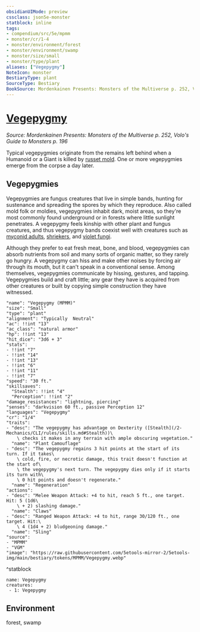 ```yaml
---
obsidianUIMode: preview
cssclass: json5e-monster
statblock: inline
tags:
- compendium/src/5e/mpmm
- monster/cr/1-4
- monster/environment/forest
- monster/environment/swamp
- monster/size/small
- monster/type/plant
aliases: ["Vegepygmy"]
NoteIcon: monster
BestiaryType: plant
SourceType: Bestiary
BookSource: Mordenkainen Presents: Monsters of the Multiverse p. 252, Volo's Guide to Monsters p. 196
---
```

# [Vegepygmy](2-Mechanics/CLI/bestiary/plant/vegepygmy-mpmm.md)
*Source: Mordenkainen Presents: Monsters of the Multiverse p. 252, Volo's Guide to Monsters p. 196*  

Typical vegepygmies originate from the remains left behind when a Humanoid or a Giant is killed by [russet mold](/2-Mechanics/CLI/traps-hazards/russet-mold-vgm.md). One or more vegepygmies emerge from the corpse a day later.

## Vegepygmies

Vegepygmies are fungus creatures that live in simple bands, hunting for sustenance and spreading the spores by which they reproduce. Also called mold folk or moldies, vegepygmies inhabit dark, moist areas, so they're most commonly found underground or in forests where little sunlight penetrates. A vegepygmy feels kinship with other plant and fungus creatures, and thus vegepygmy bands coexist well with creatures such as [myconid adults](/2-Mechanics/CLI/bestiary/plant/myconid-adult.md), [shriekers](/2-Mechanics/CLI/bestiary/plant/shrieker.md), and [violet fungi](/2-Mechanics/CLI/bestiary/plant/violet-fungus.md).

Although they prefer to eat fresh meat, bone, and blood, vegepygmies can absorb nutrients from soil and many sorts of organic matter, so they rarely go hungry. A vegepygmy can hiss and make other noises by forcing air through its mouth, but it can't speak in a conventional sense. Among themselves, vegepygmies communicate by hissing, gestures, and tapping. Vegepygmies build and craft little; any gear they have is acquired from other creatures or built by copying simple construction they have witnessed.

```statblock
"name": "Vegepygmy (MPMM)"
"size": "Small"
"type": "plant"
"alignment": "Typically  Neutral"
"ac": !!int "13"
"ac_class": "natural armor"
"hp": !!int "13"
"hit_dice": "3d6 + 3"
"stats":
- !!int "7"
- !!int "14"
- !!int "13"
- !!int "6"
- !!int "11"
- !!int "7"
"speed": "30 ft."
"skillsaves":
  "Stealth": !!int "4"
  "Perception": !!int "2"
"damage_resistances": "lightning, piercing"
"senses": "darkvision 60 ft., passive Perception 12"
"languages": "Vegepygmy"
"cr": "1/4"
"traits":
- "desc": "The vegepygmy has advantage on Dexterity ([Stealth](/2-Mechanics/CLI/rules/skills.md#Stealth))\
    \ checks it makes in any terrain with ample obscuring vegetation."
  "name": "Plant Camouflage"
- "desc": "The vegepygmy regains 3 hit points at the start of its turn. If it takes\
    \ cold, fire, or necrotic damage, this trait doesn't function at the start of\
    \ the vegepygmy's next turn. The vegepygmy dies only if it starts its turn with\
    \ 0 hit points and doesn't regenerate."
  "name": "Regeneration"
"actions":
- "desc": "Melee Weapon Attack: +4 to hit, reach 5 ft., one target. Hit: 5 (1d6\
    \ + 2) slashing damage."
  "name": "Claws"
- "desc": "Ranged Weapon Attack: +4 to hit, range 30/120 ft., one target. Hit:\
    \ 4 (1d4 + 2) bludgeoning damage."
  "name": "Sling"
"source":
- "MPMM"
- "VGM"
"image": "https://raw.githubusercontent.com/5etools-mirror-2/5etools-img/main/bestiary/tokens/MPMM/Vegepygmy.webp"
```
^statblock

```encounter-table
name: Vegepygmy
creatures:
 - 1: Vegepygmy
```

## Environment

forest, swamp